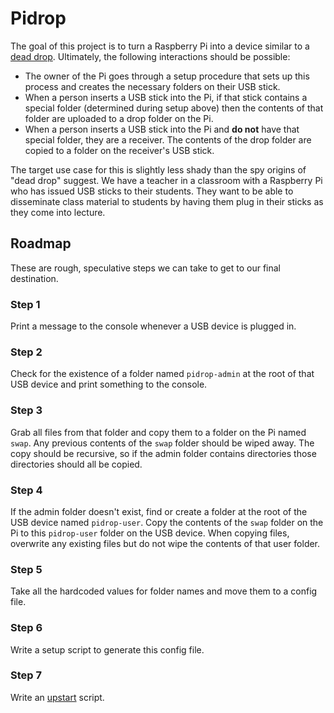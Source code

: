 # Pidrop

The goal of this project is to turn a Raspberry Pi into a device similar to a [dead drop](http://en.wikipedia.org/wiki/Dead_drop). Ultimately, the following interactions should be possible:

- The owner of the Pi goes through a setup procedure that sets up this process and creates the necessary folders on their USB stick.
- When a person inserts a USB stick into the Pi, if that stick contains a special folder (determined during setup above) then the contents of that folder are uploaded to a drop folder on the Pi.
- When a person inserts a USB stick into the Pi and **do not** have that special folder, they are a receiver. The contents of the drop folder are copied to a folder on the receiver's USB stick.

The target use case for this is slightly less shady than the spy origins of "dead drop" suggest. We have a teacher in a classroom with a Raspberry Pi who has issued USB sticks to their students. They want to be able to disseminate class material to students by having them plug in their sticks as they come into lecture.

## Roadmap

These are rough, speculative steps we can take to get to our final destination.

### Step 1

Print a message to the console whenever a USB device is plugged in.

### Step 2

Check for the existence of a folder named `pidrop-admin` at the root of that USB device and print something to the console.

### Step 3

Grab all files from that folder and copy them to a folder on the Pi named `swap`. Any previous contents of the `swap` folder should be wiped away. The copy should be recursive, so if the admin folder contains directories those directories should all be copied.

### Step 4

If the admin folder doesn't exist, find or create a folder at the root of the USB device named `pidrop-user`. Copy the contents of the `swap` folder on the Pi to this `pidrop-user` folder on the USB device. When copying files, overwrite any existing files but do not wipe the contents of that user folder.

### Step 5

Take all the hardcoded values for folder names and move them to a config file.

### Step 6

Write a setup script to generate this config file.

### Step 7

Write an [upstart](http://upstart.ubuntu.com/) script.
